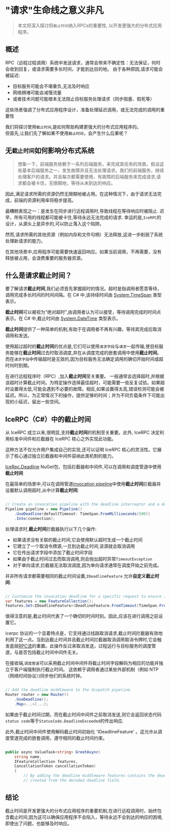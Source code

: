 # "请求"生命线之意义非凡

> 本文将深入探讨将`截止时间`纳入RPCs的重要性, 以开发更强大的分布式应用程序。

## 概述

RPC（远程过程调用）系统中发送请求，通常会带来不确定性：无法保证，何时会收到回复，或请求需要多长时间，才能到达目的地。 由于各种原因,请求可能会被延迟:

* 目标服务可能会不堪重负,无法及时响应
* 网络拥堵可能会减慢流量
* 或者技术问题可能根本无法阻止目标服务处理请求（同步阻塞、假死等）

这些场景强调了分布式应用程序设计，准备处理延迟调用，或无法完成的调用的重要性

我们将探讨使用`截止时间`,是如何帮助构建更强大的分布式应用程序的。</br>
但首先,让我们先了解如果不使用`截止时间`，会产生什么后果呢？

## 无`截止时间`如何影响分布式系统

> 想象一下，前端服务依赖于一系列后端服务，来完成其任务的场景。假设这些基本后端服务之一，发生故障并且无法处理请求。我们的前端服务，继续处理客户的请求。并且每次都需要使用，有故障的后端服务来完成请求,请求都会被卡住，无限期地，等待从未到达的响应。

因此,满足请求所需的资源仍然无限期地被占用。在这种情况下，由于请求无法完成，前端的资源利用率将稳步提高。

最糟糕表现之一：是发生在同步进行远程调用时,导致线程在等待响应时被阻止. 迟早，所有可用的线程都可能被卡住,等待永远无法完成的请求. 幸运的是,`IceRPC`的设计，从源头上是异步的,可以防止落入这个陷阱。

然而,请求所需的其他资源（例如内存和文件句柄）无法释放,这进一步削弱了系统处理新请求的能力。

在其他场景中,应用程序可能需要快速返回响应。如果当前调用，不再需要，没有释放被占用，会浪费重要的服务器资源。

## 什么是请求截止时间？

要了解请求**截止时间**,我们必须首先掌握超时的情况。超时是指调用者愿意等待，调用完成多长时间的时间间隔。在 C# 中,该持续时间由 [System.TimeSpan] 类型表示。

**截止时间**可以被视为"绝对超时",由调用者认为可以接受，等待调用完成的时间点表示。在 C# 中,截止时间由 [System.DateTime] 类型表示。

**截止时间**提供了一种简单的机制,有助于在调用者不再有兴趣，等待其完成后取消调用和发送。

使用超过超时的**截止时间**的优点是,它们可以使用`请求字段`与`请求`一起传输,使目标服务能够在**截止时间**过去时取消调度,并在从调度完成的嵌套调用中使用**截止时间**。而在`请求字段`中传输超时是无效的,因为目标服务无法确定调用的确切开始时间或超时何时到期。

在进行远程程序时（RPC）,加入**截止时间**至关重要。 一般通常会选择超时,并根据该超时计算截止时间。为特定操作选择最佳超时，可能需要一些反复试验。如果超时设置得太低,可能会遇到不必要的故障。相反,如果设置得太高,错误检测可能会被延迟。所以，为正常情况下的操作，提供足够的时间；并为不同负载条件下可能出现的小延迟，留出一些空间。

## IceRPC（C#）中的截止时间

从 IceRPC 成立以来,很明显,支持**截止时间**的机制至关重要。此外, IceRPC 决定利用标准中间件和拦截器在 IceRPC 核心之外实现此功能。

这种方法不仅允许用户集成自己的实现,还可以证明 IceRPC 核心的灵活性。它展示了核心通过独立拦截器和中间件容纳此类机制的能力。

[IceRpc.Deadline] NuGet包，包括拦截器和中间件,可以在调用和调度管道中使用**截止时间**

在最简单的场景中,可以在调用管道[invocation pipeline]中使用**截止时间**拦截器并设置默认调用超时,从中计算**截止时间**:

```cs

// Create an invocation pipeline with the deadline interceptor and a default timeout of 500 ms.
Pipeline pipeline = new Pipeline()
    .UseDeadline(defaultTimeout: TimeSpan.FromMilliseconds(500))
    .Into(connection);
```

处理请求时,**截止时间**拦截器执行以下几个操作:

* 如果请求没有关联的截止时间,它会使用默认超时生成一个截止时间
* 它建立了一个取消令牌源,一旦到达截止时间,该源就会取消调用
* 它在传出请求字段中添加了截止时间字段
* 如果由于截止时间过去而取消调用,则会抛出超时异常`TimeoutException`
* 对于单向请求,拦截器无法取消调度,因为单向请求通常在调度开始之前完成。

并非所有请求都需要相同的截止时间设置,`IDeadlineFeature` 允许**自定义截止时间**:

```cs

// Customize the invocation deadline for a specific request to ensure it isn't canceled prematurely.
var features = new FeatureCollection();
features.Set<IDeadlineFeature>(DeadlineFeature.FromTimeout(TimeSpan.FromSeconds(10)));
```

值得注意的是,截止时间代表了一个确切的时间时刻。因此,应该在进行调用之前设置它。

icerpc 协议的一个显着特点是，它支持通过线路取消请求,截止时间拦截器有效地利用了这一点。当到达截止时间并且截止时间拦截器取消调用取消令牌时,它会触发底层[RPC流]的重置。此操作反过来取消发送，过程运行与目标服务的调度管道，与是否包括截止时间中间件无关。

在接收端,`调度管道`可以采用截止时间中间件将截止时间字段解码为相应的功能并独立于客户端强制执行截止时间。 这依赖于调用者通过某些外部机制（例如 NTP（网络时间协议）)同步他们的系统时钟。

```cs

// Add the deadline middleware to the dispatch pipeline.
Router router = new Router()
    .UseDeadline();
    .Map<...>(...);
```

如果由于截止时间过期，而在截止时间中间件之前取消发送,则它会返回状态代码`status code`等于`StatusCode.DeadlineExceeded`的传出响应.

此外,截止时间中间件使用解码截止时间初始化 'IDeadlineFeature' 。这允许从调度管道完成的嵌套调用，遵守相同的截止时间约束。

```cs

public async ValueTask<string> GreetAsync(
    string name,
    IFeatureCollection features,
    CancellationToken cancellationToken)
    {
        // By adding the deadline middleware features contains the deadline feature
        // created from the decoded deadline field.
```

## 结论

截止时间是开发更强大的分布式应用程序的重要机制,在进行远程调用时，始终包含截止时间,因为这可以确保应用程序不会陷入，等待永远不会到达的响应的困境,即使出了问题，也能够及时响应。

[System.TimeSpan]: https://learn.microsoft.com/en-us/dotnet/api/system.timespan
[System.DateTime]: https://learn.microsoft.com/en-us/dotnet/api/system.datetime
[IceRpc.Deadline]: https://www.nuget.org/packages/IceRpc.Deadline
[invocation pipeline]: https://docs.icerpc.dev/icerpc/invocation/invocation-pipeline
[RPC流]: https://docs.icerpc.dev/icerpc/icerpc-protocol/mapping-rpcs-to-streams